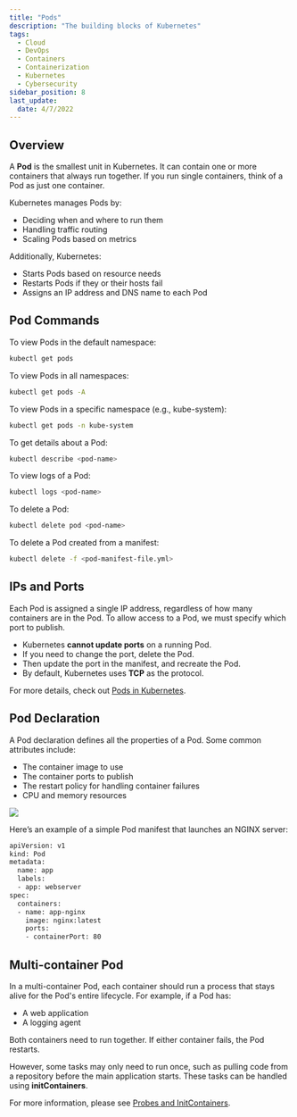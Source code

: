 ```yaml
---
title: "Pods"
description: "The building blocks of Kubernetes"
tags:
  - Cloud
  - DevOps
  - Containers
  - Containerization
  - Kubernetes
  - Cybersecurity
sidebar_position: 8
last_update:
  date: 4/7/2022
---
```



## Overview

A **Pod** is the smallest unit in Kubernetes. It can contain one or more containers that always run together. If you run single containers, think of a Pod as just one container.

Kubernetes manages Pods by:

- Deciding when and where to run them
- Handling traffic routing
- Scaling Pods based on metrics

Additionally, Kubernetes:

- Starts Pods based on resource needs
- Restarts Pods if they or their hosts fail
- Assigns an IP address and DNS name to each Pod

## Pod Commands

To view Pods in the default namespace:

```bash
kubectl get pods
```

To view Pods in all namespaces:

```bash
kubectl get pods -A
```

To view Pods in a specific namespace (e.g., kube-system):

```bash
kubectl get pods -n kube-system
```

To get details about a Pod:

```bash
kubectl describe <pod-name>
```

To view logs of a Pod:

```bash
kubectl logs <pod-name>
```

To delete a Pod:

```bash
kubectl delete pod <pod-name>
```

To delete a Pod created from a manifest:

```bash
kubectl delete -f <pod-manifest-file.yml>
```


## IPs and Ports

Each Pod is assigned a single IP address, regardless of how many containers are in the Pod. To allow access to a Pod, we must specify which port to publish.

- Kubernetes **cannot update ports** on a running Pod. 
- If you need to change the port, delete the Pod.
- Then update the port in the manifest, and recreate the Pod.
- By default, Kubernetes uses **TCP** as the protocol.

For more details, check out [Pods in Kubernetes](https://kubernetes.io/docs/concepts/workloads/pods/).


## Pod Declaration

A Pod declaration defines all the properties of a Pod. Some common attributes include:

- The container image to use
- The container ports to publish
- The restart policy for handling container failures
- CPU and memory resources

<div class='img-center'>

![](/img/docs/theory-podsdeclaration.png)

</div>

Here’s an example of a simple Pod manifest that launches an NGINX server:

```bash
apiVersion: v1
kind: Pod
metadata:
  name: app
  labels:
  - app: webserver
spec:
  containers:
  - name: app-nginx
    image: nginx:latest
    ports:
    - containerPort: 80
```


## Multi-container Pod

In a multi-container Pod, each container should run a process that stays alive for the Pod's entire lifecycle. For example, if a Pod has:

- A web application
- A logging agent

Both containers need to run together. If either container fails, the Pod restarts.

However, some tasks may only need to run once, such as pulling code from a repository before the main application starts. These tasks can be handled using **initContainers**.

For more information, please see [Probes and InitContainers](/docs/015-Containerization/020-Kubernetes/020-Probes-and-MultiContainer-Pods.md).


 

 
